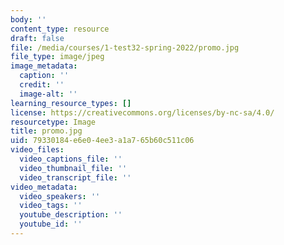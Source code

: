 ```yaml
---
body: ''
content_type: resource
draft: false
file: /media/courses/1-test32-spring-2022/promo.jpg
file_type: image/jpeg
image_metadata:
  caption: ''
  credit: ''
  image-alt: ''
learning_resource_types: []
license: https://creativecommons.org/licenses/by-nc-sa/4.0/
resourcetype: Image
title: promo.jpg
uid: 79330184-e6e0-4ee3-a1a7-65b60c511c06
video_files:
  video_captions_file: ''
  video_thumbnail_file: ''
  video_transcript_file: ''
video_metadata:
  video_speakers: ''
  video_tags: ''
  youtube_description: ''
  youtube_id: ''
---
```

